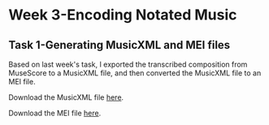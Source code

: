 # Week 3-Encoding Notated Music
## Task 1-Generating MusicXML and MEI files
Based on last week's task, I exported the transcribed composition from MuseScore to a MusicXML file, and then converted the MusicXML file to an MEI file.

 Download the MusicXML file [here](Blank.Space.Taylor.Swift.mxl).
 
 Download the MEI file [here](Blank.Space.Taylor.Swift.mei).
